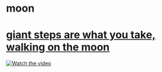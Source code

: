 # moon

# [giant steps are what you take, walking on the moon](https://www.youtube.com/watch?v=zPwMdZOlPo8)

[![Watch the video](https://img.youtube.com/vi/zPwMdZOlPo8/maxresdefault.jpg)](https://youtu.be/zPwMdZOlPo8)


